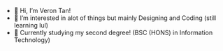 - 👋 Hi, I’m Veron Tan!
- 👀 I’m interested in alot of things but mainly Designing and Coding (still learning lul)
- 🌱 Currently studying my second degree! (BSC (HONS) in Information Technology)
